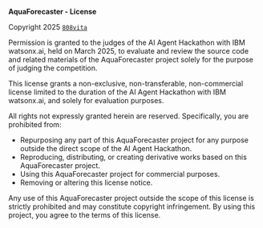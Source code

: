 **AquaForecaster - License**

Copyright 2025 [`808vita`](https://github.com/808vita)

Permission is granted to the judges of the AI Agent Hackathon with IBM watsonx.ai, held on March 2025, to evaluate and review the source code and related materials of the AquaForecaster project solely for the purpose of judging the competition.

This license grants a non-exclusive, non-transferable, non-commercial license limited to the duration of the AI Agent Hackathon with IBM watsonx.ai, and solely for evaluation purposes.

All rights not expressly granted herein are reserved. Specifically, you are prohibited from:

*   Repurposing any part of this AquaForecaster project for any purpose outside the direct scope of the AI Agent Hackathon.
*   Reproducing, distributing, or creating derivative works based on this AquaForecaster project.
*   Using this AquaForecaster project for commercial purposes.
*   Removing or altering this license notice.

Any use of this AquaForecaster project outside the scope of this license is strictly prohibited and may constitute copyright infringement. By using this project, you agree to the terms of this license.